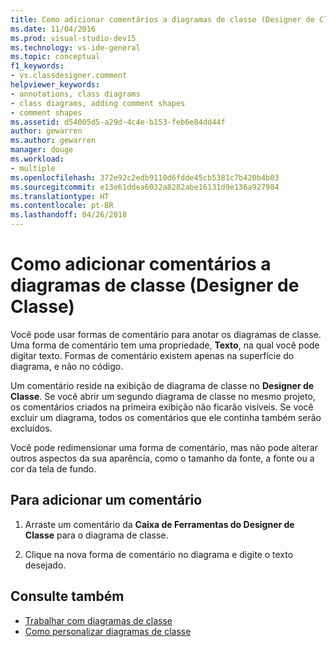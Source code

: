 ```yaml
---
title: Como adicionar comentários a diagramas de classe (Designer de Classe)
ms.date: 11/04/2016
ms.prod: visual-studio-dev15
ms.technology: vs-ide-general
ms.topic: conceptual
f1_keywords:
- vs.classdesigner.comment
helpviewer_keywords:
- annotations, class diagrams
- class diagrams, adding comment shapes
- comment shapes
ms.assetid: d54005d5-a29d-4c4e-b153-feb6e84dd44f
author: gewarren
ms.author: gewarren
manager: douge
ms.workload:
- multiple
ms.openlocfilehash: 372e92c2edb9110d6fdde45cb5381c7b420b4b03
ms.sourcegitcommit: e13e61ddea6032a8282abe16131d9e136a927984
ms.translationtype: HT
ms.contentlocale: pt-BR
ms.lasthandoff: 04/26/2018
---
```

# <a name="how-to-add-comments-to-class-diagrams-class-designer"></a>Como adicionar comentários a diagramas de classe (Designer de Classe)

Você pode usar formas de comentário para anotar os diagramas de classe. Uma forma de comentário tem uma propriedade, **Texto**, na qual você pode digitar texto. Formas de comentário existem apenas na superfície do diagrama, e não no código.

Um comentário reside na exibição de diagrama de classe no **Designer de Classe**. Se você abrir um segundo diagrama de classe no mesmo projeto, os comentários criados na primeira exibição não ficarão visíveis. Se você excluir um diagrama, todos os comentários que ele continha também serão excluídos.

Você pode redimensionar uma forma de comentário, mas não pode alterar outros aspectos da sua aparência, como o tamanho da fonte, a fonte ou a cor da tela de fundo.

## <a name="to-add-a-comment"></a>Para adicionar um comentário

1.  Arraste um comentário da **Caixa de Ferramentas do Designer de Classe** para o diagrama de classe.

2.  Clique na nova forma de comentário no diagrama e digite o texto desejado.

## <a name="see-also"></a>Consulte também

- [Trabalhar com diagramas de classe](working-with-class-diagrams.md)
- [Como personalizar diagramas de classe](how-to-customize-class-diagrams.md)
